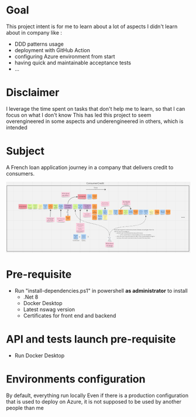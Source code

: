 # Goal
This project intent is for me to learn about a lot of aspects I didn't learn about in company like :
- DDD patterns usage
- deployment with GitHub Action
- configuring Azure environment from start
- having quick and maintainable acceptance tests
- ...

# Disclaimer
I leverage the time spent on tasks that don't help me to learn, so that I can focus on what I don't know
This has led this project to seem overengineered in some aspects and underengineered in others, which is intended

# Subject
A French loan application journey in a company that delivers credit to consumers.

![Consumer credit](Event-storming.png)
 
# Pre-requisite
- Run "install-dependencies.ps1" in powershell **as administrator** to install
  - .Net 8
  - Docker Desktop
  - Latest nswag version
  - Certificates for front end and backend

# API and tests launch pre-requisite
- Run Docker Desktop

# Environments configuration
By default, everything run locally
Even if there is a production configuration that is used to deploy on Azure, it is not supposed to be used by another people than me